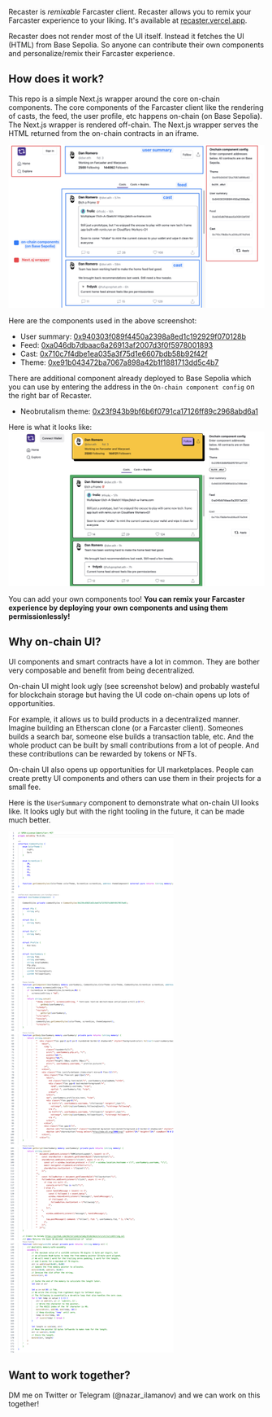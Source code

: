 Recaster is <i>remixable</i> Farcaster client. Recaster allows you to remix your Farcaster experience to your liking. It's available at [recaster.vercel.app](https://recaster.vercel.app/).

Recaster does not render most of the UI itself. Instead it fetches the UI (HTML) from Base Sepolia. So anyone can contribute their own components and personalize/remix their Farcaster experience.

## How does it work?

This repo is a simple Next.js wrapper around the core on-chain components. The core components of the Farcaster client like the rendering of casts, the feed, the user profile, etc happens on-chain (on Base Sepolia). The Next.js wrapper is rendered off-chain. The Next.js wrapper serves the HTML returned from the on-chain contracts in an iframe.

![Components](assets/components.png)

Here are the components used in the above screenshot:

- User summary: [0x940303f089f4450a2398a8ed1c192929f070128b](https://sepolia.basescan.org/address/0x940303f089f4450a2398a8ed1c192929f070128b#code)
- Feed: [0xa046db7dbaac6a26913af2007d3f0f5978001893](https://sepolia.basescan.org/address/0xa046db7dbaac6a26913af2007d3f0f5978001893#code)
- Cast: [0x710c7f4dbe1ea035a3f75d1e6607bdb58b92f42f](https://sepolia.basescan.org/address/0x710c7f4dbe1ea035a3f75d1e6607bdb58b92f42f#code)
- Theme: [0xe91b043472ba7067a898a42b1f1881713dd5c4b7](https://sepolia.basescan.org/address/0xe91b043472ba7067a898a42b1f1881713dd5c4b7#code)

There are additional component already deployed to Base Sepolia which you can use by entering the address in the `On-chain component config` on the right bar of Recaster.

- Neobrutalism theme: [0x23f943b9bf6b6f0791ca17126ff89c2968abd6a1](https://sepolia.basescan.org/address/0x23f943b9bf6b6f0791ca17126ff89c2968abd6a1#code)

Here is what it looks like:
![neobrutalism](assets/neobrutalism.png)

You can add your own components too! **You can remix your Farcaster experience by deploying your own components and using them permissionlessly!**

## Why on-chain UI?

UI components and smart contracts have a lot in common. They are bother very composable and benefit from being decentralized.

On-chain UI might look ugly (see screenshot below) and probably wasteful for blockchain storage but having the UI code on-chain opens up lots of opportunities.

For example, it allows us to build products in a decentralized manner. Imagine building an Etherscan clone (or a Farcaster client). Someones builds a search bar, someone else builds a transaction table, etc. And the whole product can be built by small contributions from a lot of people. And these contributions can be rewarded by tokens or NFTs.

On-chain UI also opens up opportunities for UI marketplaces. People can create pretty UI components and others can use them in their projects for a small fee.

Here is the `UserSummary` component to demonstrate what on-chain UI looks like. It looks ugly but with the right tooling in the future, it can be made much better.

![user summary component](assets/on-chain-contract.png)

## Want to work together?

DM me on Twitter or Telegram (@nazar_ilamanov) and we can work on this together!
